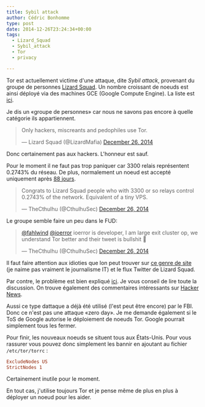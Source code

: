 ```yaml
---
title: Sybil attack
author: Cédric Bonhomme
type: post
date: 2014-12-26T23:24:34+00:00
tags:
  - Lizard_Squad
  - Sybil_attack
  - Tor
  - privacy

---
```

Tor est actuellement victime d'une attaque, dite _Sybil attack_, provenant du groupe de
personnes [Lizard Squad][1]. Un nombre croissant de noeuds est ainsi déployé via des
machines GCE (Google Compute Engine). La liste est [ici][2].

Je dis un «groupe de personnes» car nous ne savons pas encore à quelle catégorie ils
appartiennent.

<blockquote class="twitter-tweet" lang="en">
  <p>
    Only hackers, miscreants and pedophiles use Tor.
  </p>
  
  <p>
    &mdash; Lizard Squad (@LizardMafia) <a href="https://twitter.com/LizardMafia/status/548575072332836864">December 26, 2014</a>
  </p>
</blockquote>



Donc certainement pas aux hackers. L'honneur est sauf.

Pour le moment il ne faut pas trop paniquer car 3300 relais représentent 0.2743% du
réseau. De plus, normalement un noeud est accepté uniquement après [88 jours][3].

<blockquote class="twitter-tweet" lang="en">
  <p>
    Congrats to Lizard Squad people who with 3300 or so relays control 0.2743% of the network. Equivalent of a tiny VPS.
  </p>
  
  <p>
    &mdash; TheCthulhu (@CthulhuSec) <a href="https://twitter.com/CthulhuSec/status/548585424483274752">December 26, 2014</a>
  </p>
</blockquote>



Le groupe semble faire un peu dans le FUD:

<blockquote class="twitter-tweet" lang="en">
  <p>
    <a href="https://twitter.com/fahlwind">@fahlwind</a> <a href="https://twitter.com/ioerror">@ioerror</a> ioerror is developer, I am large exit cluster op, we understand Tor better and their tweet is bullshit 🙂
  </p>
  
  <p>
    &mdash; TheCthulhu (@CthulhuSec) <a href="https://twitter.com/CthulhuSec/status/548590276378628096">December 26, 2014</a>
  </p>
</blockquote>



Il faut faire attention aux idioties que lon peut trouver sur [ce genre de site][4]
(je naime pas vraiment le journalisme IT) et le flux Twitter de Lizard Squad.

Par contre, le problème est bien expliqué [ici][5]. Je vous conseil de lire toute la
discussion. On trouve également des commentaires intéressants sur [Hacker News][6].

Aussi ce type dattaque a déjà été utilisé (l'est peut être encore) par le FBI.
Donc ce n'est pas une attaque «zero day». Je me demande également si le ToS de Google
autorise le déploiement de noeuds Tor. Google pourrait simplement tous les fermer.

Pour finir, les nouveaux noeuds se situent tous aux États-Unis. Pour vous rassurer vous
pouvez donc simplement les bannir en ajoutant au fichier `/etc/tor/torrc` :

```cfg
ExcludeNodes US
StrictNodes 1
```

Certainement inutile pour le moment.

En tout cas, j'utilise toujours Tor et je pense même de plus en plus à déployer un noeud
pour les aider.

 [1]: https://twitter.com/LizardMafia
 [2]: https://torstatus.blutmagie.de
 [3]: https://blog.torproject.org/blog/lifecycle-of-a-new-relay
 [4]: http://gizmodo.com/hackers-who-shut-down-psn-and-xbox-live-now-attacking-t-1675331908
 [5]: https://lists.torproject.org/pipermail/tor-talk/2014-December/036185.html
 [6]: https://news.ycombinator.com/item?id=8799734
